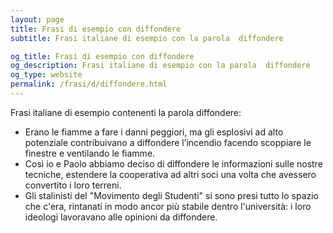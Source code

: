 ```yaml
---
layout: page
title: Frasi di esempio con diffondere 
subtitle: Frasi italiane di esempio con la parola  diffondere

og_title: Frasi di esempio con diffondere 
og_description: Frasi italiane di esempio con la parola  diffondere
og_type: website
permalink: /frasi/d/diffondere.html
---
```


Frasi italiane di esempio contenenti la parola diffondere:


- Erano le fiamme a fare i danni peggiori, ma gli esplosivi ad alto potenziale contribuivano a diffondere l’incendio facendo scoppiare le finestre e ventilando le fiamme.
- Così io e Paolo abbiamo deciso di diffondere le informazioni sulle nostre tecniche, estendere la cooperativa ad altri soci una volta che avessero convertito i loro terreni.
- Gli stalinisti del "Movimento degli Studenti" si sono presi tutto lo spazio che c'era, rintanati in modo ancor più stabile dentro l'università: i loro ideologi lavoravano alle opinioni da diffondere.
